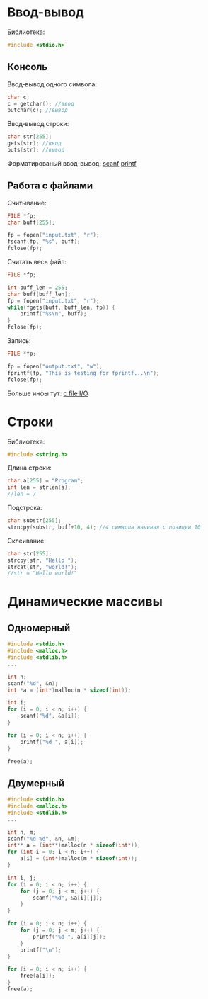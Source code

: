 # Ввод-вывод
Библиотека:
```c
#include <stdio.h>
```

## Консоль
Ввод-вывод одного символа:
```c
char c;
c = getchar(); //ввод
putchar(c); //вывод
```

Ввод-вывод строки:
```c
char str[255];
gets(str); //ввод
puts(str); //вывод
```

Форматированый ввод-вывод:
[scanf](https://metanit.com/cpp/c/2.14.php)
[printf](https://metanit.com/cpp/c/2.4.php)

## Работа с файлами
Считывание:
```c
FILE *fp;
char buff[255];

fp = fopen("input.txt", "r");
fscanf(fp, "%s", buff);
fclose(fp);
```
Считать весь файл:
```c
FILE *fp;

int buff_len = 255;
char buff[buff_len];
fp = fopen("input.txt", "r");
while(fgets(buff, buff_len, fp)) {
    printf("%s\n", buff);
}
fclose(fp);
```
Запись:
```c
FILE *fp;

fp = fopen("output.txt", "w");
fprintf(fp, "This is testing for fprintf...\n");
fclose(fp);
```
Больше инфы тут: [c file I/O](https://www.tutorialspoint.com/cprogramming/c_file_io.htm)

# Строки
Библиотека:
```c
#include <string.h>
```

Длина строки:
```c
char a[255] = "Program";
int len = strlen(a);
//len = 7
```

Подстрока:
```c
char substr[255];
strncpy(substr, buff+10, 4); //4 символа начиная с позиции 10
```

Склеивание:
```c
char str[255];
strcpy(str, "Hello ");
strcat(str, "world!");
//str = "Hello world!"
```

# Динамические массивы
## Одномерный
```c
#include <stdio.h>
#include <malloc.h>
#include <stdlib.h>
...

int n;
scanf("%d", &n);
int *a = (int*)malloc(n * sizeof(int));

int i;
for (i = 0; i < n; i++) {
    scanf("%d", &a[i]);
}

for (i = 0; i < n; i++) {
    printf("%d ", a[i]);
}

free(a);
```

## Двумерный
```c
#include <stdio.h>
#include <malloc.h>
#include <stdlib.h>
...

int n, m;
scanf("%d %d", &n, &m);
int** a = (int**)malloc(n * sizeof(int*));
for (int i = 0; i < n; i++) {
    a[i] = (int*)malloc(m * sizeof(int));
}

int i, j;
for (i = 0; i < n; i++) {
    for (j = 0; j < m; j++) {
        scanf("%d", &a[i][j]);
    }
}

for (i = 0; i < n; i++) {
    for (j = 0; j < m; j++) {
        printf("%d ", a[i][j]);
    }
    printf("\n");
}

for (i = 0; i < n; i++) {
    free(a[i]);
}
free(a);
```
